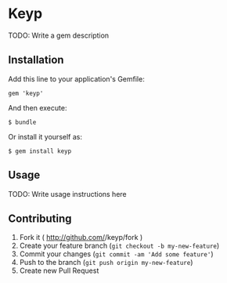 # Keyp

TODO: Write a gem description

## Installation

Add this line to your application's Gemfile:

    gem 'keyp'

And then execute:

    $ bundle

Or install it yourself as:

    $ gem install keyp

## Usage

TODO: Write usage instructions here

## Contributing

1. Fork it ( http://github.com/<my-github-username>/keyp/fork )
2. Create your feature branch (`git checkout -b my-new-feature`)
3. Commit your changes (`git commit -am 'Add some feature'`)
4. Push to the branch (`git push origin my-new-feature`)
5. Create new Pull Request
